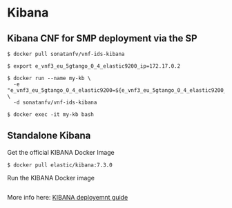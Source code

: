 # Kibana

## Kibana CNF for SMP deployment via the SP

```
$ docker pull sonatanfv/vnf-ids-kibana

$ export e_vnf3_eu_5gtango_0_4_elastic9200_ip=172.17.0.2

$ docker run --name my-kb \
  -e "e_vnf3_eu_5gtango_0_4_elastic9200=${e_vnf3_eu_5gtango_0_4_elastic9200_ip}" \
  -d sonatanfv/vnf-ids-kibana

$ docker exec -it my-kb bash
```

## Standalone Kibana

Get the official KIBANA Docker Image

```$ docker pull elastic/kibana:7.3.0```

Run the KIBANA Docker image

```$ docker run --rm -d -e ELASTICSEARCH_URL="http://elasticsearch:9200" --hostname=kibana --name=kibana --network=host -t elastic/kibana:7.3.0
```

More info here: [KIBANA deployemnt guide](https://www.elastic.co/guide/en/kibana/current/index.html)

